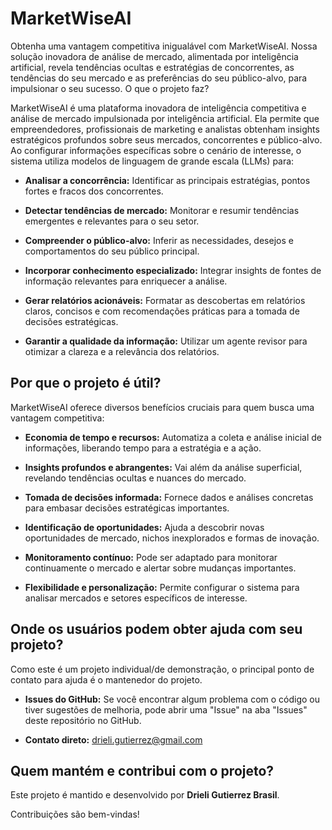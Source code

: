 # MarketWiseAI
Obtenha uma vantagem competitiva inigualável com MarketWiseAI. Nossa solução inovadora de análise de mercado, alimentada por inteligência artificial, revela tendências ocultas e estratégias de concorrentes, as tendências do seu mercado e as preferências do seu público-alvo, para impulsionar o seu sucesso.
O que o projeto faz?



MarketWiseAI é uma plataforma inovadora de inteligência competitiva e análise de mercado impulsionada por inteligência artificial. Ela permite que empreendedores, profissionais de marketing e analistas obtenham insights estratégicos profundos sobre seus mercados, concorrentes e público-alvo. Ao configurar informações específicas sobre o cenário de interesse, o sistema utiliza modelos de linguagem de grande escala (LLMs) para:



* **Analisar a concorrência:** Identificar as principais estratégias, pontos fortes e fracos dos concorrentes.

* **Detectar tendências de mercado:** Monitorar e resumir tendências emergentes e relevantes para o seu setor.

* **Compreender o público-alvo:** Inferir as necessidades, desejos e comportamentos do seu público principal.

* **Incorporar conhecimento especializado:** Integrar insights de fontes de informação relevantes para enriquecer a análise.

* **Gerar relatórios acionáveis:** Formatar as descobertas em relatórios claros, concisos e com recomendações práticas para a tomada de decisões estratégicas.

* **Garantir a qualidade da informação:** Utilizar um agente revisor para otimizar a clareza e a relevância dos relatórios.

## Por que o projeto é útil?



MarketWiseAI oferece diversos benefícios cruciais para quem busca uma vantagem competitiva:



* **Economia de tempo e recursos:** Automatiza a coleta e análise inicial de informações, liberando tempo para a estratégia e a ação.

* **Insights profundos e abrangentes:** Vai além da análise superficial, revelando tendências ocultas e nuances do mercado.

* **Tomada de decisões informada:** Fornece dados e análises concretas para embasar decisões estratégicas importantes.

* **Identificação de oportunidades:** Ajuda a descobrir novas oportunidades de mercado, nichos inexplorados e formas de inovação.

* **Monitoramento contínuo:** Pode ser adaptado para monitorar continuamente o mercado e alertar sobre mudanças importantes.

* **Flexibilidade e personalização:** Permite configurar o sistema para analisar mercados e setores específicos de interesse.



## Onde os usuários podem obter ajuda com seu projeto?

Como este é um projeto individual/de demonstração, o principal ponto de contato para ajuda é o mantenedor do projeto.


* **Issues do GitHub:** Se você encontrar algum problema com o código ou tiver sugestões de melhoria, pode abrir uma "Issue" na aba "Issues" deste repositório no GitHub.

* **Contato direto:** drieli.gutierrez@gmail.com



## Quem mantém e contribui com o projeto?

Este projeto é mantido e desenvolvido por **Drieli Gutierrez Brasil**.

Contribuições são bem-vindas!
